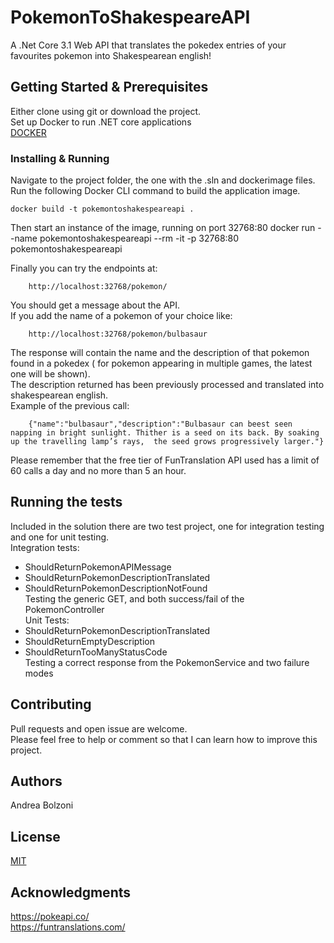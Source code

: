 # PokemonToShakespeareAPI

A .Net Core 3.1 Web API that translates the pokedex entries of your favourites pokemon into Shakespearean english! 

## Getting Started & Prerequisites

Either clone using git or download the project.  
Set up Docker to run .NET core applications  
[DOCKER](https://docs.docker.com/)


### Installing & Running

Navigate to the project folder, the one with the .sln and dockerimage files.  
Run the following Docker CLI command to build the application image.  

	docker build -t pokemontoshakespeareapi .
Then start an instance of the image, running on port 32768:80
	docker run --name pokemontoshakespeareapi --rm -it -p 32768:80 pokemontoshakespeareapi
	
Finally you can try the endpoints at:
``` 
	http://localhost:32768/pokemon/
``` 
You should get a message about the API.  
If you add the name of a pokemon of your choice like:  
``` 
	http://localhost:32768/pokemon/bulbasaur
``` 
The response will contain the name and the description of that pokemon found in a pokedex ( for pokemon appearing in multiple games, the latest one will be shown).  
The description returned has been previously processed and translated into shakespearean english.  
Example of the previous call:  
``` 
	{"name":"bulbasaur","description":"Bulbasaur can beest seen napping in bright sunlight. Thither is a seed on its back. By soaking up the travelling lamp’s rays,  the seed grows progressively larger."}  
``` 
	
Please remember that the free tier of FunTranslation API used has a limit of 60 calls a day and no more than 5 an hour.  

## Running the tests
Included in the solution there are two test project, one for integration testing and one for unit testing.  
Integration tests:  
  * ShouldReturnPokemonAPIMessage  
 * ShouldReturnPokemonDescriptionTranslated  
 * ShouldReturnPokemonDescriptionNotFound    
Testing the generic GET, and both success/fail of the PokemonController  
Unit Tests:  
 * ShouldReturnPokemonDescriptionTranslated  
 * ShouldReturnEmptyDescription  
 * ShouldReturnTooManyStatusCode  
Testing a correct response from the PokemonService and two failure modes  


## Contributing  

Pull requests and open issue are welcome.  
Please feel free to help or comment so that I can learn how to improve this project.  

## Authors  

Andrea Bolzoni  

## License
[MIT](https://choosealicense.com/licenses/mit/)

## Acknowledgments

https://pokeapi.co/  
https://funtranslations.com/
